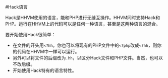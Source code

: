 #Hack语言

Hack是HHVM使用的语言，能和PHP进行无缝互操作。HHVM同时支持Hack和PHP。运行在HHVM上的代码可以是任何一种语言，甚至是这两种语言的混合。

要开始使用Hack很简单：

* 在文件的开头用`<?hh`。你也可以将现有的PHP文件中的`<?php`改成`<?hh`，则你的代码在HHVM中一样可以运行。
* 另外可以将文件的后缀改为`.hh`，以区分Hack文件和PHP文件。当然，也可以不改后缀。
* 开始使用Hack特有的语言特性。